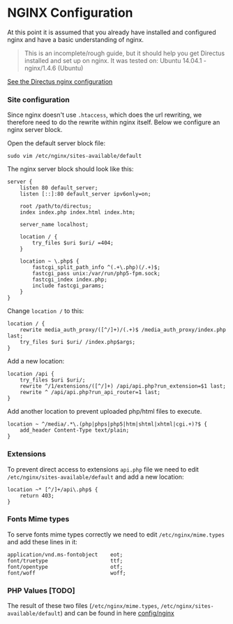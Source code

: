 # NGINX Configuration
At this point it is assumed that you already have installed and configured nginx and have a basic understanding of nginx. 

>This is an incomplete/rough guide, but it should help you get Directus installed and set up on nginx. It was tested on: Ubuntu 14.04.1 - nginx/1.4.6 (Ubuntu)

[See the Directus nginx configuration](https://github.com/RNGR/directus-vagrant/tree/master/config/nginx)

### Site configuration

Since nginx doesn't use `.htaccess`, which does the url rewriting, we therefore need to do the rewrite within nginx itself. Below we configure an nginx server block.

Open the default server block file:
```
sudo vim /etc/nginx/sites-available/default
```

The nginx server block should look like this:

```
server {
    listen 80 default_server;
    listen [::]:80 default_server ipv6only=on;

    root /path/to/directus;
    index index.php index.html index.htm;

    server_name localhost;

    location / {
        try_files $uri $uri/ =404;
    }
    
    location ~ \.php$ {
        fastcgi_split_path_info ^(.+\.php)(/.+)$;
        fastcgi_pass unix:/var/run/php5-fpm.sock;
        fastcgi_index index.php;
        include fastcgi_params;
    }
}
```

Change `location /` to this:
```
location / {
    rewrite media_auth_proxy/([^/]+)/(.+)$ /media_auth_proxy/index.php last;
    try_files $uri $uri/ /index.php$args;
}
```

Add a new location:
```
location /api {
    try_files $uri $uri/;
    rewrite ^/1/extensions/([^/]+) /api/api.php?run_extension=$1 last;
    rewrite ^ /api/api.php?run_api_router=1 last;
}
```

Add another location to prevent uploaded php/html files to execute.
```
location ~ ^/media/.*\.(php|phps|php5|htm|shtml|xhtml|cgi.+)?$ {
    add_header Content-Type text/plain;
}
```

### Extensions
To prevent direct access to extensions `api.php` file we need to edit `/etc/nginx/sites-available/default` and add a new location:

```
location ~* [^/]+/api\.php$ {
    return 403;
}
```

### Fonts Mime types

To serve fonts mime types correctly we need to edit `/etc/nginx/mime.types` and add these lines in it:
```
application/vnd.ms-fontobject    eot;
font/truetype                    ttf;
font/opentype                    otf;
font/woff                        woff;
```


### PHP Values **[TODO]**

The result of these two files (`/etc/nginx/mime.types`, `/etc/nginx/sites-available/default`) and  can be found in here [config/nginx](https://github.com/RNGR/directus-vagrant/tree/master/config/nginx)

